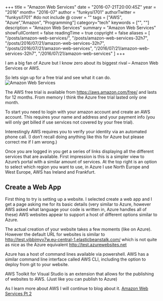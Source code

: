 +++
title = "Amazon Web Services"
date = "2016-07-21T20:00:45Z"
year = "2016"
month= "2016-07"
author = "funkysi1701"
authorTwitter = "funkysi1701" #do not include @
cover = ""
tags = ["AWS", "Azure","Amazon", "Programming"]
category="tech"
keywords = ["", ""]
description =  "Amazon Web Services"
summary = "Amazon Web Services"
showFullContent = false
readingTime = true
copyright = false
aliases = [
    "/posts/amazon-web-services/",
    "/posts/amazon-web-services-32h7",
    "/posts/2016/07/21/amazon-web-services-32h7",
    "/posts/2016/07/21/amazon-web-services",
    "/2016/07/21/amazon-web-services-32h7",
    "/2016/07/21/amazon-web-services"
]
+++

I am a big fan of Azure but I know zero about its biggest rival – Amazon Web Services or AWS.

So lets sign up for a free trial and see what it can do. ![Amazon Web Services](https://storageaccountblog9f5d.blob.core.windows.net/blazor/wp-content/uploads/2016/07/aws-300x169.png?resize=300%2C169)

The AWS free trial is available from https://aws.amazon.com/free/ and lasts for 12 months. From memory I think the Azure free trial lasted only one month.

To start you need to login with your amazon account and create an AWS account. This requires your name and address and your payment info (you will only get billed if use services not covered by your free trial).

Interestingly AWS requires you to verify your identity via an automated phone call. (I don’t recall doing anything like this for Azure but please correct me if I am wrong.)

Once you are logged in you get a series of links displaying all the different services that are available. First impression is this is a simpler view to Azure’s portal with a similar amount of services. At the top right is an option to select which region you want to use, in Azure I use North Europe and West Europe, AWS has Ireland and Frankfurt.

## Create a Web App

First thing to try is setting up a website. I selected create a web app and I get a page asking me for its basic details (very similar to Azure, however AWS asked what language your code is written in, Azure handles all of these) AWS websites appear to support a host of different options similar to Azure.

The actual creation of your website takes a few moments (like on Azure). However the default URL for websites is similar to http://test.vjbbimyv7w.eu-central-1.elasticbeanstalk.com/ which is not quite as nice as the Azure equivalent http://test.azurewebsites.net

Azure has a host of command lines available via powershell. AWS has a similar command line interface called AWS CLI, including the option to deploy from git to your website.

AWS Toolkit for Visual Studio is an extension that allows for the publishing of websites to AWS. (Just like you can publish to Azure)

As I learn more about AWS I will continue to blog about it. [Amazon Web Services Pt 2](https://www.funkysi1701.com/2016/08/04/amazon-web-services-pt-2/)
